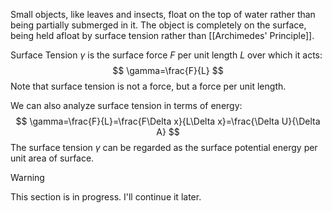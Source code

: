 Small objects, like leaves and insects, float on the top of water rather than being partially submerged in it. The object is completely on the surface, being held afloat by surface tension rather than [[Archimedes' Principle]].

Surface Tension $\gamma$ is the surface force $F$ per unit length $L$ over which it acts:
$$
\gamma=\frac{F}{L}
$$
Note that surface tension is not a force, but a force per unit length.

We can also analyze surface tension in terms of energy:
$$
\gamma=\frac{F}{L}=\frac{F\Delta x}{L\Delta x}=\frac{\Delta U}{\Delta A}
$$
The surface tension $\gamma$ can be regarded as the surface potential energy per unit area of surface.

>[!warning]
>This section is in progress. I'll continue it later.

